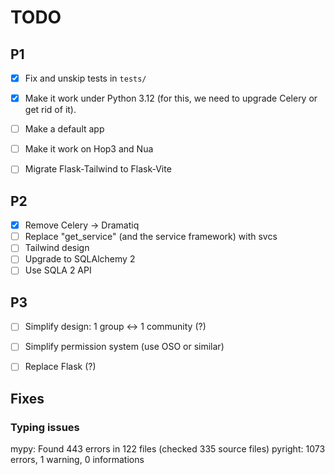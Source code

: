 # TODO

## P1

- [x] Fix and unskip tests in `tests/`
- [x] Make it work under Python 3.12 (for this, we need to upgrade Celery or get rid of it).
- [ ] Make a default app
- [ ] Make it work on Hop3 and Nua
- [ ] Migrate Flask-Tailwind to Flask-Vite


## P2

- [x] Remove Celery -> Dramatiq
- [ ] Replace "get_service" (and the service framework) with svcs
- [ ] Tailwind design
- [ ] Upgrade to SQLAlchemy 2
- [ ] Use SQLA 2 API

## P3

- [ ] Simplify design: 1 group <-> 1 community (?)
- [ ] Simplify permission system (use OSO or similar)
- [ ] Replace Flask (?)


## Fixes

### Typing issues

mypy: Found 443 errors in 122 files (checked 335 source files)
pyright: 1073 errors, 1 warning, 0 informations
